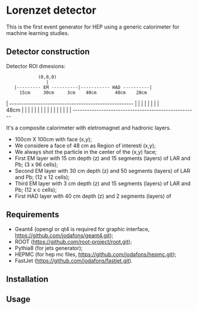 # Lorenzet detector

This is the first event generator for HEP using a generic calorimeter for machine
learning studies.



## Detector construction

Detector ROI dimesions:

                (0,0,0)
                   |
       |--------- EM ----------|----------- HAD ----------|
         15cm     30cm     3cm    40cm       40cm    20cm
  |    ----------------------------------------------------
  |    |      |           |    |         |         |      |   
 48cm  |      |           |    |         |         |      |
  |    |      |           |    |         |         |      |
  |    ----------------------------------------------------


It's a composite calorimeter with eletromagnet and hadronic layers. 

- 100cm X 100cm with face (x,y);
- We considere a face of 48 cm as Region of interesti (x,y);
- We always shot the particle in the center of the (x,y) face;
- First EM layer with 15 cm depth (z) and 15 segments (layers) of LAR and Pb; (3 x 96 cells);
- Second EM layer with 30 cm depth (z) and 50 segments (layers) of LAR and Pb; (12 x 12 cells);
- Third EM layer with 3 cm depth (z) and 15 segments (layers) of LAR and Pb; (12 x c cells);
- First HAD layer with 40 cm depth (z) and 2 segments (layers) of 


## Requirements

- Geant4 (opengl or qt4 is required for graphic interface, https://github.com/jodafons/geant4.git);
- ROOT (https://github.com/root-project/root.git);
- Pythia8 (for jets generator);
- HEPMC (for hep mc files, https://github.com/jodafons/hepmc.git);
- FastJet (https://github.com/jodafons/fastjet.git).


## Installation



## Usage




